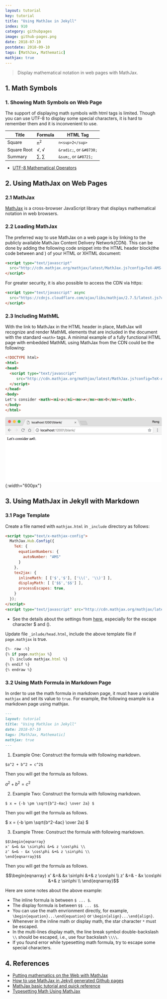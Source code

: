```yaml
---
layout: tutorial
key: tutorial
title: "Using MathJax in Jekyll"
index: 910
category: githubpages
image: github-pages.png
date: 2018-07-10
postdate: 2018-09-10
tags: [MathJax, Mathematic]
mathjax: true
---
```


> Display mathematical notation in web pages with MathJax.

## 1. Math Symbols
### 1. Showing Math Symbols on Web Page
The support of displaying math symbols with html tags is limited. Though you can use UTF-8 to display some special characters, it is hard to remember them and it is inconvenient to use.

Title                   | Formula                 | HTML Tag
------------------------|-------------------------|--------------------------------------
Square                  | n<sup>2</sup>           | `n<sup>2</sup>`
Square Root             | &radic;, &#8730;        | `&radic;`, or `&#8730;`
Summary                 | &sum;, &#8721;          | `&sum;`, or `&#8721;`

* [UTF-8 Mathematical Operators](https://www.w3schools.com/charsets/ref_utf_math.asp)

## 2. Using MathJax on Web Pages
### 2.1 MathJax
[MathJax](https://www.mathjax.org/) is a cross-browser JavaScript library that displays mathematical notation in web browsers.
### 2.2 Loading MathJax
The preferred way to use MathJax on a web page is by linking to the publicly available MathJax Content Delivery Network(CDN). This can be done by adding the following code snippet into the HTML header block(the code between <head> and </head>) of your HTML or XHTML document:
```html
<script type="text/javascript"
  src="http://cdn.mathjax.org/mathjax/latest/MathJax.js?config=TeX-AMS-MML_HTMLorMML">
</script>
```
For greater security, it is also possible to access the CDN via https:
```html
<script type="text/javascript" async
  src="https://cdnjs.cloudflare.com/ajax/libs/mathjax/2.7.5/latest.js?config=TeX-MML-AM_CHTML">
</script>
```
### 2.3 Including MathML
With the link to MathJax in the HTML header in place, MathJax will recognize and render MathML elements that are included in the document with the standard `<math>` tags. A minimal example of a fully functional HTML page with embedded MathML using MathJax from the CDN could be the following:
```html
<!DOCTYPE html>
<html>
<head>
  <script type="text/javascript"
     src="http://cdn.mathjax.org/mathjax/latest/MathJax.js?config=TeX-AMS-MML_HTMLorMML">
  </script>
</head>
<body>
Let's consider <math><mi>a</mi><mo>≠</mo><mn>0</mn></math>.
</body>
</html>
```
![image](/public/tutorials/910/mathml.png){:width="600px"}

## 3. Using MathJax in Jekyll with Markdown
### 3.1 Page Template
Create a file named with `mathjax.html` in `_include` directory as follows:
```html
<script type="text/x-mathjax-config">
  MathJax.Hub.Config({
    TeX: {
      equationNumbers: {
        autoNumber: "AMS"
      }
    },
    tex2jax: {
      inlineMath: [ ['$','$'], ['\\(', '\\)'] ],
      displayMath: [ ['$$','$$'] ],
      processEscapes: true,
    }
  });
</script>
<script type="text/javascript" src="http://cdn.mathjax.org/mathjax/latest/MathJax.js?config=TeX-AMS-MML_HTMLorMML"></script>
```
* See the details about the settings from [here](http://docs.mathjax.org/en/latest/tex.html#tex-and-latex-math-delimiters), especially for the escape character \$ and ().

Update file `_inlude/head.html`, include the above template file if `page.mathjax` is true.
```javascript
{%- raw -%}
{% if page.mathjax %}
  {% include mathjax.html %}
{% endif %}
{% endraw %}
```
### 3.2 Using Math Formula in Markdown Page
In order to use the math formula in markdown page, it must have a variable `mathjax` and set its value to `true`. For example, the following example is a markdown page using mathjax.
~~~markdown
---
layout: tutorial
title: "Using MathJax in Jekyll"
date: 2018-07-10
tags: [MathJax, Mathematic]
mathjax: true
---
~~~
1) Example One:
Construct the formula with following markdown.
```raw
$a^2 + b^2 = c^2$
```
Then you will get the formula as follows.

$a^2 + b^2 = c^2$

2) Example Two:
Construct the formula with following markdown.
```raw
$ x = {-b \pm \sqrt{b^2-4ac} \over 2a} $
```
Then you will get the formula as follows.

$ x = {-b \pm \sqrt{b^2-4ac} \over 2a} $

3) Example Three:
Construct the formula with following markdown.
```raw
$$\begin{eqnarray}
x' &=& &x \sin\phi &+& z \cos\phi \\
z' &=& - &x \cos\phi &+& z \sin\phi \\
\end{eqnarray}$$
```
Then you will get the formula as follows.

$$\begin{eqnarray}
x' &=& &x \sin\phi &+& z \cos\phi \\
z' &=& - &x \cos\phi &+& z \sin\phi \\
\end{eqnarray}$$

Here are some notes about the above example:
* The inline formula is between `$ ... $`.
* The display formula is between `$$ ... $$`.
* You can use the math envrionment directly, for example, `\begin{equation}...\end{equation}` or `\begin{align}...\end{align}`.
* Whenever in the inline math or display math, the star character `*` must be escaped.
* In the multi-lines display math, the line break symbol double-backslash `\\` should be escaped, i.e., use four backslash `\\\\`.
* If you found error while typesetting math formula, try to escape some special characters.

## 4. References
* [Putting mathematics on the Web with MathJax](https://www.w3.org/Math/MJ/Overview.html)
* [How to use MathJax in Jekyll generated Github pages](http://haixing-hu.github.io/programming/2013/09/20/how-to-use-mathjax-in-jekyll-generated-github-pages/)
* [MathJax basic tutorial and quick reference](https://math.meta.stackexchange.com/questions/5020/mathjax-basic-tutorial-and-quick-reference)
* [Typesetting Math Using MathJax](http://jeffskinnerbox.me/notebooks/typesetting-math-using-mathjax.html)
